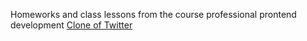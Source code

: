 Homeworks and class lessons from the course professional prontend development
<a href="https://github.com/angemariya/FE-Prof-Main/tree/main/Project-5%20Twitter">Clone of Twitter</a>
